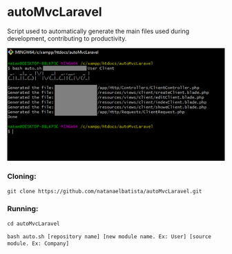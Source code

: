 # autoMvcLaravel

Script used to automatically generate the main files used during development, contributing to productivity.

![sch](https://github.com/NatanaelBatista/autoMvcLaravel/blob/master/autoMvcLaravel.png)

### Cloning:
```
git clone https://github.com/natanaelbatista/autoMvcLaravel.git
```

### Running:
```
cd autoMvcLaravel
```

```
bash auto.sh [repository name] [new module name. Ex: User] [source module. Ex: Company]
```